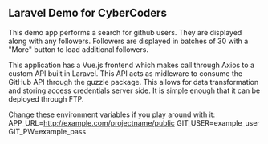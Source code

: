 ## Laravel Demo for CyberCoders

This demo app performs a search for github users.  They are displayed along with any followers.  Followers are displayed in batches of 30 with a "More" button to load additional followers.

This application has a Vue.js frontend which makes call through Axios to a custom API built in Laravel.
This API acts as midleware to consume the GitHub API through the guzzle package.  This allows for data transformation and storing access credentials server side.  It is simple enough that it can be deployed through FTP.


Change these environment variables if you play around with it:
APP_URL=http://example.com/projectname/public
GIT_USER=example_user
GIT_PW=example_pass
